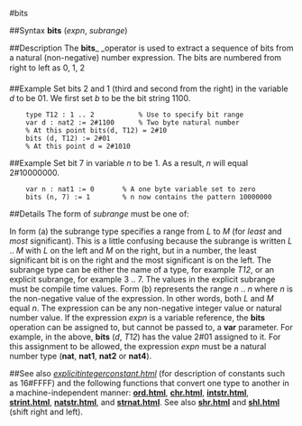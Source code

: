 
#bits

##Syntax
**bits** (_expn_, _subrange_)



##Description
The **bits**_ _operator is used to extract a sequence of bits from a natural (non-negative) number expression. The bits are numbered from right to left as 0, 1, 2 &#133;



##Example
Set bits 2 and 1 (third and second from the right) in the variable _d_ to be 01. We first set _b_ to be the bit string 1100.


        type T12 : 1 .. 2           % Use to specify bit range
        var d : nat2 := 2#1100      % Two byte natural number
        % At this point bits(d, T12) = 2#10
        bits (d, T12) := 2#01
        % At this point d = 2#1010
##Example
Set bit 7 in variable _n_ to be 1. As a result, _n_ will equal 2#10000000.


        var n : nat1 := 0       % A one byte variable set to zero
        bits (n, 7) := 1        % n now contains the pattern 10000000
##Details
The form of _subrange_ must be one of:




In form (a) the subrange type specifies a range from _L_ to _M_ (for _least_ and _most_ significant). This is a little confusing because the subrange is written _L_ .. _M_ with _L_ on the left and _M_ on the right, but in a number, the least significant bit is on the right and the most significant is on the left. The subrange type can be either the name of a type, for example _T12_, or an explicit subrange, for example 3 .. 7. The values in the explicit subrange must be compile time values.
Form (b) represents the range _n_ .. _n_ where _n_ is the non-negative value of the expression. In other words, both _L_ and _M_ equal _n_. The expression can be any non-negative integer value or natural number value.
If the expression _expn_ is a variable reference, the **bits** operation can be assigned to, but cannot be passed to, a **var** parameter. For example, in the above, **bits** (_d_, _T12_) has the value 2#01 assigned to it. For this assignment to be allowed, the expression _expn_ must be a natural number type (**nat**, **nat1**, **nat2** or **nat4**).



##See also
_[explicitintegerconstant.html](explicitIntegerConstant)_ (for description of constants such as 16#FFFF) and the following functions that convert one type to another in a machine-independent manner: **[ord.html](ord)**, **[chr.html](chr)**, **[intstr.html](intstr)**, **[strint.html](strint)**, **[natstr.html](natstr)**, and **[strnat.html](strnat)**. See also **[shr.html](shr)** and **[shl.html](shl)** (shift right and left).


